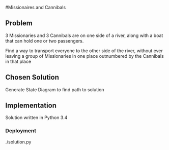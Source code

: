 #Missionaires and Cannibals 


## Problem
3 Missionaries and 3 Cannibals are on one side of a river, along with a boat that can hold one or two passengers.

Find a way to transport everyone to the other side of the river, without ever
leaving a group of Missionaries in one place outnumbered by the Cannibals in that place

## Chosen Solution
Generate State Diagram to find path to solution

## Implementation
Solution written in Python 3.4 

### Deployment 
./solution.py
